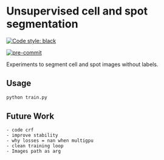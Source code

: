 # Unsupervised cell and spot segmentation

[![Code style: black](https://img.shields.io/badge/code%20style-black-000000.svg)](https://github.com/psf/black)

[![pre-commit](https://img.shields.io/badge/pre--commit-enabled-brightgreen?logo=pre-commit&logoColor=white)](https://github.com/pre-commit/pre-commit)


Experiments to segment cell and spot images without labels.


## Usage

```sh
python train.py
```

## Future Work

	- code crf
	- improve stability
	- why losses = nan when multigpu
	- clean training loop
	- Images path as arg
